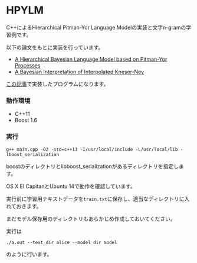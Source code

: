 # HPYLM

C++によるHierarchical Pitman-Yor Language Modelの実装と文字n-gramの学習例です。

以下の論文をもとに実装を行っています。

- [A Hierarchical Bayesian Language Model based on Pitman-Yor Processes](http://www.gatsby.ucl.ac.uk/~ywteh/research/compling/acl2006.pdf)
- [A Bayesian Interpretation of Interpolated Kneser-Ney](http://www.gatsby.ucl.ac.uk/~ywteh/research/compling/hpylm.pdf) 

[この記事](http://musyoku.github.io/2016/07/26/A_Hierarchical_Bayesian_Language_Model_based_on_Pitman-Yor_Processes/)で実装したプログラムになります。

### 動作環境

- C++11
- Boost 1.6

### 実行

```
g++ main.cpp -O2 -std=c++11 -I/usr/local/include -L/usr/local/lib -lboost_serialization
```

boostのディレクトリとlibboost_serializationがあるディレクトリを指定します。

OS X El CapitanとUbuntu 14で動作を確認しています。

実行前に学習用テキストデータを`train.txt`に保存し、適当なディレクトリに入れておきます。

まだモデル保存用のディレクトリもあらかじめ作成しておいてください。

実行は

```
./a.out --text_dir alice --model_dir model
```

のように行います。
